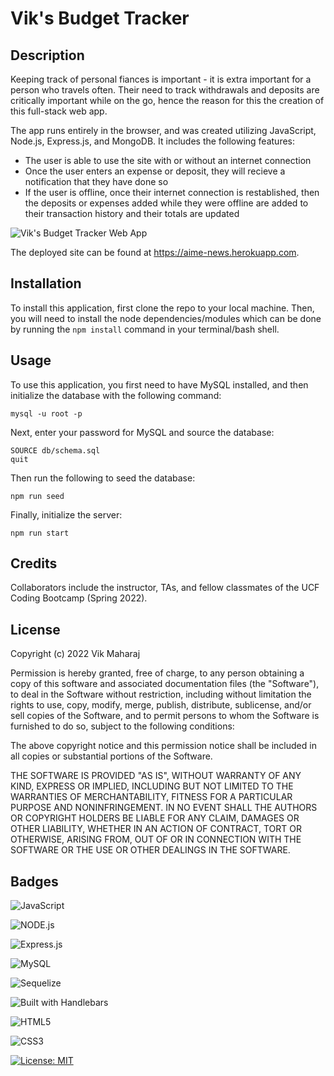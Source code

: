 # Vik's Budget Tracker

## Description

Keeping track of personal fiances is important - it is extra important for a person who travels often. Their need to track withdrawals and deposits are critically important while on the go, hence the reason for this the creation of this full-stack web app.

The app runs entirely in the browser, and was created utilizing JavaScript, Node.js, Express.js, and MongoDB. It includes the following features:

- The user is able to use the site with or without an internet connection
- Once the user enters an expense or deposit, they will recieve a notification that they have done so
- If the user is offline, once their internet connection is restablished, then the deposits or expenses added while they were offline are added to their transaction history and their totals are updated


![Vik's Budget Tracker Web App](public/stylesheets/assets/screenshot.png)

The deployed site can be found at https://aime-news.herokuapp.com.


## Installation

To install this application, first clone the repo to your local machine. Then, you will need to install the node dependencies/modules which can be done by running the ```npm install``` command in your terminal/bash shell. 

## Usage

To use this application, you first need to have MySQL installed, and then initialize the database with the following command:

```
mysql -u root -p
``` 
Next, enter your password for MySQL and source the database: 
```
SOURCE db/schema.sql
quit
``` 
Then run the following to seed the database:
```
npm run seed
```
Finally, initialize the server: 
```
npm run start
```

## Credits

Collaborators include the instructor, TAs, and fellow classmates of the UCF Coding Bootcamp (Spring 2022).


## License

Copyright (c) 2022 Vik Maharaj

Permission is hereby granted, free of charge, to any person obtaining a copy of this software and associated documentation files (the "Software"), to deal
in the Software without restriction, including without limitation the rights to use, copy, modify, merge, publish, distribute, sublicense, and/or sell copies of the Software, and to permit persons to whom the Software is furnished to do so, subject to the following conditions:

The above copyright notice and this permission notice shall be included in all copies or substantial portions of the Software.

THE SOFTWARE IS PROVIDED "AS IS", WITHOUT WARRANTY OF ANY KIND, EXPRESS OR IMPLIED, INCLUDING BUT NOT LIMITED TO THE WARRANTIES OF MERCHANTABILITY,
FITNESS FOR A PARTICULAR PURPOSE AND NONINFRINGEMENT. IN NO EVENT SHALL THE AUTHORS OR COPYRIGHT HOLDERS BE LIABLE FOR ANY CLAIM, DAMAGES OR OTHER LIABILITY, WHETHER IN AN ACTION OF CONTRACT, TORT OR OTHERWISE, ARISING FROM, OUT OF OR IN CONNECTION WITH THE SOFTWARE OR THE USE OR OTHER DEALINGS IN THE SOFTWARE.


## Badges

![JavaScript](https://img.shields.io/badge/javascript-%23323330.svg?style=for-the-badge&logo=javascript&logoColor=%23F7DF1E)

![NODE.js](https://img.shields.io/badge/Node.js-43853D?style=for-the-badge&logo=node.js&logoColor=white)

![Express.js](https://img.shields.io/badge/express.js-%23404d59.svg?style=for-the-badge&logo=express&logoColor=%2361DAFB)

![MySQL](https://img.shields.io/badge/mysql-%2300f.svg?style=for-the-badge&logo=mysql&logoColor=white)

![Sequelize](https://img.shields.io/badge/Sequelize-52B0E7?style=for-the-badge&logo=Sequelize&logoColor=white)

![Built with Handlebars](https://camo.githubusercontent.com/157406d523db8de87230e52d6800e8afa82a51feca33cb56f7f1c80fc557704f/687474703a2f2f706978656c2d636f6f6b6572732e6769746875622e696f2f6275696c742d776974682d6261646765732f68616e646c65626172732f68616e646c65626172732d73686f72742d666c61742e706e67)

![HTML5](https://img.shields.io/badge/html5-%23E34F26.svg?style=for-the-badge&logo=html5&logoColor=white)

![CSS3](https://img.shields.io/badge/css3-%231572B6.svg?style=for-the-badge&logo=css3&logoColor=white)

[![License: MIT](https://img.shields.io/badge/License-MIT-yellow.svg)](https://opensource.org/licenses/MIT)